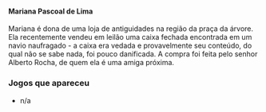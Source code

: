 #### Mariana Pascoal de Lima

Mariana é dona de uma loja de antiguidades na região da praça da árvore. Ela recentemente vendeu em leilão uma caixa fechada encontrada em um navio naufragado - a caixa era vedada e provavelmente seu conteúdo, do qual não se sabe nada, foi pouco danificada. A compra foi feita pelo senhor Alberto Rocha, de quem ela é uma amiga próxima.

### Jogos que apareceu
- n/a
